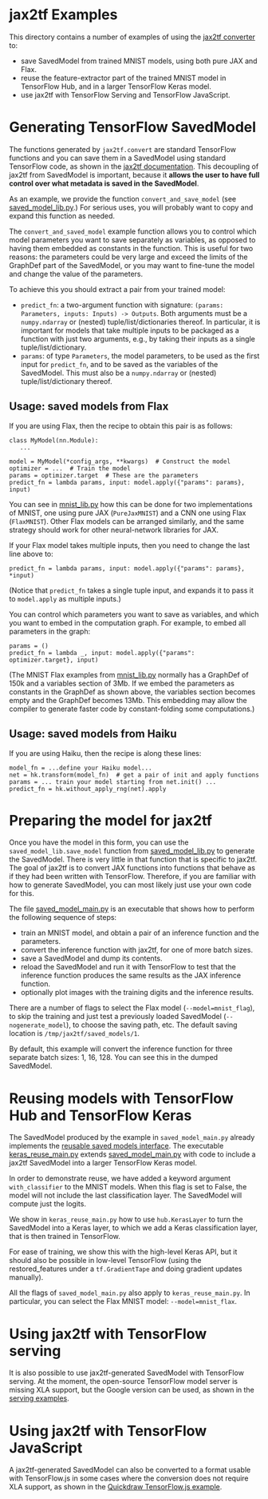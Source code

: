 jax2tf Examples
===============

This directory contains a number of examples of using the
[jax2tf converter](https://github.com/google/jax/blob/master/jax/experimental/jax2tf/README.md) to:

  * save SavedModel from trained MNIST models, using both pure JAX and Flax.
  * reuse the feature-extractor part of the trained MNIST model in
    TensorFlow Hub, and in a larger TensorFlow Keras model.
  * use jax2tf with TensorFlow Serving and TensorFlow JavaScript.

# Generating TensorFlow SavedModel

The functions generated by `jax2tf.convert` are standard TensorFlow functions
and you can save them in a SavedModel using standard TensorFlow code, as shown
in the [jax2tf documentation](https://github.com/google/jax/blob/master/jax/experimental/jax2tf/README.md#usage-saved-model).
This decoupling of jax2tf from SavedModel is important, because it **allows
the user to have full control over what metadata is saved in the SavedModel**.

As an example, we provide the function `convert_and_save_model`
(see [saved_model_lib.py](https://github.com/google/jax/blob/master/jax/experimental/jax2tf/examples/saved_model_lib.py).)
For serious uses, you will probably want to copy and expand this
function as needed.

The `convert_and_saved_model` example function allows you to control
which model parameters you want to save separately as variables,
as opposed to having them embedded as constants in the function.
This is useful for two reasons:
the parameters could be very large and exceed the limits of the
GraphDef part of the SavedModel, or you may want to fine-tune the
model and change the value of the parameters.

To achieve this you should extract a pair from your trained model:

  * `predict_fn`: a two-argument function with signature:
   `(params: Parameters, inputs: Inputs) -> Outputs`.
   Both arguments must be a `numpy.ndarray` or
   (nested) tuple/list/dictionaries thereof. In particular,
   it is important for models that take multiple inputs to be packaged
   as a function with just two arguments, e.g., by taking their inputs
   as a single tuple/list/dictionary.
  * `params`: of type `Parameters`, the model parameters, to be used as the
  first input for `predict_fn`, and to be saved as the variables of the
  SavedModel. This must also be a `numpy.ndarray` or
  (nested) tuple/list/dictionary thereof.

## Usage: saved models from Flax

If you are using Flax, then the recipe to obtain this pair is as follows:

  ```
  class MyModel(nn.Module):
     ...

  model = MyModel(*config_args, **kwargs)  # Construct the model
  optimizer = ...  # Train the model
  params = optimizer.target  # These are the parameters
  predict_fn = lambda params, input: model.apply({"params": params}, input)
  ```

You can see in
[mnist_lib.py](https://github.com/google/jax/blob/master/jax/experimental/jax2tf/examples/mnist_lib.py)
how this can be done for two
implementations of MNIST, one using pure JAX (`PureJaxMNIST`) and a CNN
one using Flax (`FlaxMNIST`). Other Flax models can be arranged similarly,
and the same strategy should work for other neural-network libraries for JAX.

If your Flax model takes multiple inputs, then you need to change the last
line above to:

  ```
  predict_fn = lambda params, input: model.apply({"params": params}, *input)
  ```

(Notice that `predict_fn` takes a single tuple input, and expands it to
pass it to `model.apply` as multiple inputs.)

You can control which parameters you want to save as variables, and 
which you want to embed in the computation graph. For example, to 
embed all parameters in the graph:

  ```
  params = ()
  predict_fn = lambda _, input: model.apply({"params": optimizer.target}, input)
  ```

(The MNIST Flax examples from
[mnist_lib.py](https://github.com/google/jax/blob/master/jax/experimental/jax2tf/examples/mnist_lib.py)
normally has a GraphDef of 150k and a variables section of 3Mb. If we embed the
parameters as constants in the GraphDef as shown above, the variables section
becomes empty and the GraphDef becomes 13Mb. This embedding may allow
the compiler to generate faster code by constant-folding some computations.)

## Usage: saved models from Haiku

If you are using Haiku, then the recipe is along these lines:

  ```
  model_fn = ...define your Haiku model...
  net = hk.transform(model_fn)  # get a pair of init and apply functions
  params = ... train your model starting from net.init() ...
  predict_fn = hk.without_apply_rng(net).apply
  ```


# Preparing the model for jax2tf


Once you have the model in this form, you can use the
`saved_model_lib.save_model` function from
[saved_model_lib.py](https://github.com/google/jax/blob/master/jax/experimental/jax2tf/examples/saved_model_lib.py)
to generate the SavedModel. There is very little in that function that is
specific to jax2tf. The goal of jax2tf is to convert JAX functions
into functions that behave as if they had been written with TensorFlow.
Therefore, if you are familiar with how to generate SavedModel, you can most
likely just use your own code for this.

The file
[saved_model_main.py](https://github.com/google/jax/blob/master/jax/experimental/jax2tf/examples/saved_model_main.py)
is an executable that shows how to perform the
following sequence of steps:

   * train an MNIST model, and obtain a pair of an inference function and the
   parameters.
   * convert the inference function with jax2tf, for one of more batch sizes.
   * save a SavedModel and dump its contents.
   * reload the SavedModel and run it with TensorFlow to test that the inference
   function produces the same results as the JAX inference function.
   * optionally plot images with the training digits and the inference results.


There are a number of flags to select the Flax model (`--model=mnist_flag`),
to skip the training and just test a previously loaded
SavedModel (`--nogenerate_model`), to choose the saving path, etc.
The default saving location is `/tmp/jax2tf/saved_models/1`.


By default, this example will convert the inference function for three separate
batch sizes: 1, 16, 128. You can see this in the dumped SavedModel.

# Reusing models with TensorFlow Hub and TensorFlow Keras

The SavedModel produced by the example in `saved_model_main.py` already
implements the [reusable saved models interface](https://www.tensorflow.org/hub/reusable_saved_models).
The executable
[keras_reuse_main.py](https://github.com/google/jax/blob/master/jax/experimental/jax2tf/examples/keras_reuse_main.py)
extends
[saved_model_main.py](https://github.com/google/jax/blob/master/jax/experimental/jax2tf/examples/saved_model_main.py)
with code
to include a jax2tf SavedModel into a larger TensorFlow Keras model.

In order to demonstrate reuse, we have added a keyword argument `with_classifier`
to the MNIST models. When this flag is set to False, the model will not include
the last classification layer. The SavedModel will compute just the logits.

We show in
`keras_reuse_main.py` how to use `hub.KerasLayer` to turn the
SavedModel into a Keras layer, to which we add a Keras classification layer,
that is then trained in TensorFlow.

For ease of training, we show this with the high-level Keras API, but it should
also be possible in low-level TensorFlow (using the restored_features under
a `tf.GradientTape` and doing gradient updates manually).

All the flags of `saved_model_main.py` also apply to `keras_reuse_main.py`.
In particular, you can select the Flax MNIST model: `--model=mnist_flax`.

# Using jax2tf with TensorFlow serving

It is also possible to use jax2tf-generated SavedModel with TensorFlow serving.
At the moment, the open-source TensorFlow model server is missing XLA support,
but the Google version can be used, as shown in the
[serving examples](https://github.com/google/jax/blob/master/jax/experimental/jax2tf/examples/serving/README.md).

# Using jax2tf with TensorFlow JavaScript

A jax2tf-generated SavedModel can also be converted to a format usable with
TensorFlow.js in some cases where the conversion does not require XLA support,
as shown in the [Quickdraw TensorFlow.js example](https://github.com/google/jax/blob/master/jax/experimental/jax2tf/examples/tf_js/quickdraw/README.md).
